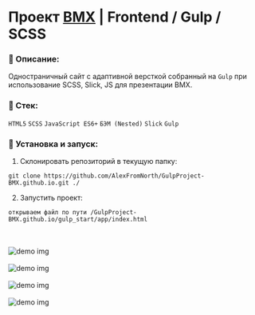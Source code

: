 # Проект [BMX](https://github.com/AlexFromNorth/GulpProject-BMX.github.io) | Frontend / Gulp / SCSS

### 📜 Описание:
Одностраничный сайт c адаптивной версткой собранный на `Gulp` при использование SCSS, Slick, JS для презентации BMX. 


### 🥞 Стек:

`HTML5` `SCSS` `JavaScript ES6+` `БЭМ (Nested)` `Slick` `Gulp` 

### 💽 Установка и запуск:

1. Склонировать репозиторий в текущую папку:

```git clone https://github.com/AlexFromNorth/GulpProject-BMX.github.io.git ./```

2. Запустить проект:

```открываем файл по пути /GulpProject-BMX.github.io/gulp_start/app/index.html```

<br />
<br />
<img src="images/1.png" alt="demo img">
<br />
<br />
<img src="images/2.png" alt="demo img" >
<br />
<br />
<img src="images/3.png" alt="demo img" >
<br />
<br />
<img src="images/4.png" alt="demo img">
